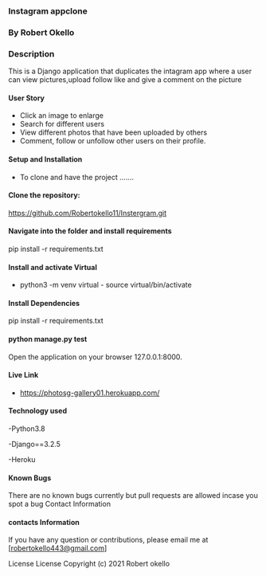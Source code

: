 ### Instagram appclone

### By Robert Okello

### Description

This is a Django application that duplicates the intagram app where a user can view pictures,upload follow like and give a comment on the picture

#### User Story

- Click an image to enlarge
- Search for different users
- View different photos that have been uploaded by others
- Comment, follow or unfollow other users on their profile.

#### Setup and Installation

* To clone and have the project .......

#### Clone the repository:

 https://github.com/Robertokello11/Instergram.git
#### Navigate into the folder and install requirements
 pip install -r requirements.txt

#### Install and activate Virtual

- python3 -m venv virtual - source virtual/bin/activate  
  
 #### Install Dependencies

  pip install -r requirements.txt
  
#### python manage.py test
Open the application on your browser 127.0.0.1:8000.

#### Live Link
- https://photosg-gallery01.herokuapp.com/

#### Technology used
-Python3.8

-Django==3.2.5

-Heroku

#### Known Bugs
There are no known bugs currently but pull requests are allowed incase you spot a bug
Contact Information
#### contacts Information
If you have any question or contributions, please email me at [robertokello443@gmail.com]

License
License
Copyright (c) 2021 Robert okello
